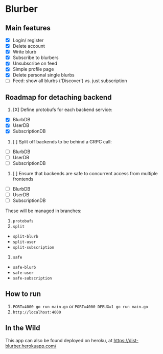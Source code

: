 # Blurber 

## Main features

- [x] Login/ register
- [X] Delete account
- [X] Write blurb
- [X] Subscribe to blurbers
- [x] Unsubscribe on feed
- [x] Simple profile page
- [x] Delete personal single blurbs
- [ ] Feed: show all blurbs ('Discover') vs. just subscription

## Roadmap for detaching backend

1. [X] Define protobufs for each backend service:
  - [X] BlurbDB
  - [X] UserDB
  - [X] SubscriptionDB
1. [ ] Split off backends to be behind a GRPC call:
  - [ ] BlurbDB
  - [ ] UserDB
  - [ ] SubscriptionDB
1. [ ] Ensure that backends are safe to concurrent access from multiple frontends
  - [ ] BlurbDB
  - [ ] UserDB
  - [ ] SubscriptionDB

These will be managed in branches:

1. `protobufs`
1. `split`
  - `split-blurb`
  - `split-user`
  - `split-subscription`
1. `safe`
  - `safe-blurb`
  - `safe-user`
  - `safe-subscription`

## How to run

1. `PORT=4000 go run main.go` or `PORT=4000 DEBUG=1 go run main.go`
1. `http://localhost:4000`

## In the Wild

This app can also be found deployed on heroku, at https://dist-blurber.herokuapp.com/
